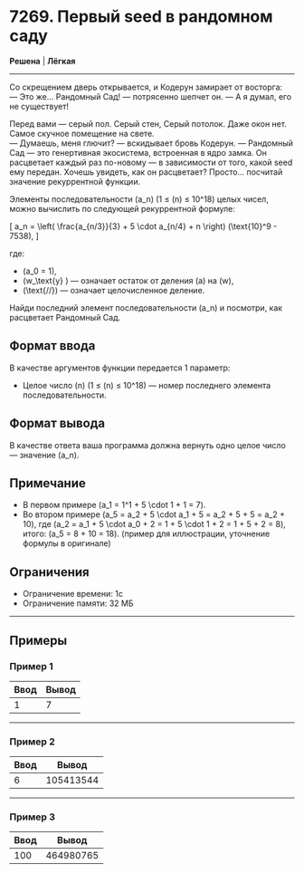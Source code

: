 # 7269. Первый seed в рандомном саду

**Решена** | **Лёгкая**

---

Со скрещением дверь открывается, и Кодерун замирает от восторга:  
— Это же... Рандомный Сад! — потрясенно шепчет он. — А я думал, его не существует!  

Перед вами — серый пол. Серый стен, Серый потолок. Даже окон нет. Самое скучное помещение на свете.  
— Думаешь, меня глючит? — вскидывает бровь Кодерун. — Рандомный Сад — это генертивная экосистема, встроенная в ядро замка. Он расцветает каждый раз по-новому — в зависимости от того, какой seed ему передан. Хочешь увидеть, как он расцветает? Просто... посчитай значение рекуррентной функции.

Элементы последовательности \(a_n\) (1 ≤ \(n\) ≤ 10^18) целых чисел, можно вычислить по следующей рекуррентной формуле:

\[ a_n = \left( \frac{a_{n/3}}{3} + 5 \cdot a_{n/4} + n \right) (\text{10}^9 - 7538), \]

где:  
- \(a_0 = 1\),  
- \(w_\text{у} \) — означает остаток от деления \(a\) на \(w\),  
- \(\text{//}\) — означает целочисленное деление.

Найди последний элемент последовательности \(a_n\) и посмотри, как расцветает Рандомный Сад.

## Формат ввода

В качестве аргументов функции передается 1 параметр:  
- Целое число \(n\) (1 ≤ \(n\) ≤ 10^18) — номер последнего элемента последовательности.

## Формат вывода

В качестве ответа ваша программа должна вернуть одно целое число — значение \(a_n\).

## Примечание

- В первом примере \(a_1 = 1^1 + 5 \cdot 1 + 1 = 7\).
- Во втором примере \(a_5 = a_2 + 5 \cdot a_1 + 5 = a_2 + 5 + 5 = a_2 + 10\), где \(a_2 = a_1 + 5 \cdot a_0 + 2 = 1 + 5 \cdot 1 + 2 = 1 + 5 + 2 = 8\), итого: \(a_5 = 8 + 10 = 18\). (пример для иллюстрации, уточнение формулы в оригинале)

## Ограничения

- Ограничение времени: 1с
- Ограничение памяти: 32 МБ


---

## Примеры

### Пример 1

| Ввод | Вывод |
|-------|--------|
| 1  | 7      |

---

### Пример 2

| Ввод | Вывод |
|-------|--------|
| 6  | 105413544      |


---

### Пример 3

| Ввод | Вывод |
|-------|--------|
| 100  | 464980765      |
